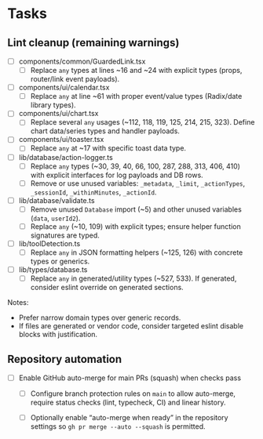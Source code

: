 # Tasks

## Lint cleanup (remaining warnings)

- [ ] components/common/GuardedLink.tsx
  - [ ] Replace `any` types at lines ~16 and ~24 with explicit types (props, router/link event payloads).
- [ ] components/ui/calendar.tsx
  - [ ] Replace `any` at line ~61 with proper event/value types (Radix/date library types).
- [ ] components/ui/chart.tsx
  - [ ] Replace several `any` usages (~112, 118, 119, 125, 214, 215, 323). Define chart data/series types and handler payloads.
- [ ] components/ui/toaster.tsx
  - [ ] Replace `any` at ~17 with specific toast data type.
- [ ] lib/database/action-logger.ts
  - [ ] Replace `any` types (~30, 39, 40, 66, 100, 287, 288, 313, 406, 410) with explicit interfaces for log payloads and DB rows.
  - [ ] Remove or use unused variables: `_metadata`, `_limit`, `_actionTypes`, `_sessionId`, `_withinMinutes`, `_actionId`.
- [ ] lib/database/validate.ts
  - [ ] Remove unused `Database` import (~5) and other unused variables (`data`, `userId2`).
  - [ ] Replace `any` (~10, 109) with explicit types; ensure helper function signatures are typed.
- [ ] lib/toolDetection.ts
  - [ ] Replace `any` in JSON formatting helpers (~125, 126) with concrete types or generics.
- [ ] lib/types/database.ts
  - [ ] Replace `any` in generated/utility types (~527, 533). If generated, consider eslint override on generated sections.

Notes:
- Prefer narrow domain types over generic records.
- If files are generated or vendor code, consider targeted eslint disable blocks with justification.

## Repository automation

- [ ] Enable GitHub auto-merge for main PRs (squash) when checks pass
  - [ ] Configure branch protection rules on `main` to allow auto-merge, require status checks (lint, typecheck, CI) and linear history.
  - [ ] Optionally enable “auto-merge when ready” in the repository settings so `gh pr merge --auto --squash` is permitted.


